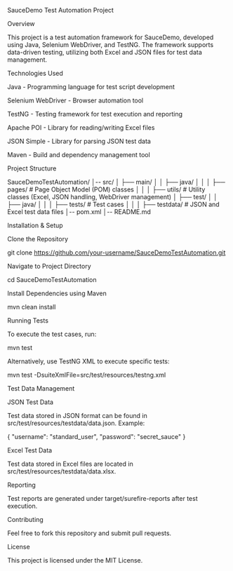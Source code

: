 SauceDemo Test Automation Project

Overview

This project is a test automation framework for SauceDemo, developed using Java, Selenium WebDriver, and TestNG. The framework supports data-driven testing, utilizing both Excel and JSON files for test data management.

Technologies Used

Java - Programming language for test script development

Selenium WebDriver - Browser automation tool

TestNG - Testing framework for test execution and reporting

Apache POI - Library for reading/writing Excel files

JSON Simple - Library for parsing JSON test data

Maven - Build and dependency management tool

Project Structure

SauceDemoTestAutomation/
│-- src/
│   ├── main/
│   │   ├── java/
│   │   │   ├── pages/        # Page Object Model (POM) classes
│   │   │   ├── utils/        # Utility classes (Excel, JSON handling, WebDriver management)
│   ├── test/
│   │   ├── java/
│   │   │   ├── tests/        # Test cases
│   │   │   ├── testdata/     # JSON and Excel test data files
│-- pom.xml
│-- README.md

Installation & Setup

Clone the Repository

git clone https://github.com/your-username/SauceDemoTestAutomation.git

Navigate to Project Directory

cd SauceDemoTestAutomation

Install Dependencies using Maven

mvn clean install

Running Tests

To execute the test cases, run:

mvn test

Alternatively, use TestNG XML to execute specific tests:

mvn test -DsuiteXmlFile=src/test/resources/testng.xml

Test Data Management

JSON Test Data

Test data stored in JSON format can be found in src/test/resources/testdata/data.json.
Example:

{
  "username": "standard_user",
  "password": "secret_sauce"
}

Excel Test Data

Test data stored in Excel files are located in src/test/resources/testdata/data.xlsx.

Reporting

Test reports are generated under target/surefire-reports after test execution.

Contributing

Feel free to fork this repository and submit pull requests.

License

This project is licensed under the MIT License.
